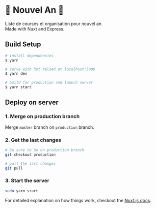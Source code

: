 # 🎉 Nouvel An 🎉

Liste de courses et organisation pour nouvel an.
<br>
Made with Nuxt and Express.

## Build Setup

``` bash
# install dependencies
$ yarn

# serve with hot reload at localhost:3000
$ yarn dev

# build for production and launch server
$ yarn start
```

## Deploy on server
### 1. Merge on production branch

Merge `master` branch on `production` branch.

### 2. Get the last changes

```bash
# be sure to be on production branch
git checkout production

# pull the last changes
git pull
```

### 3. Start the server
```bash
sudo yarn start
```


For detailed explanation on how things work, checkout the [Nuxt.js docs](https://github.com/nuxt/nuxt.js).
